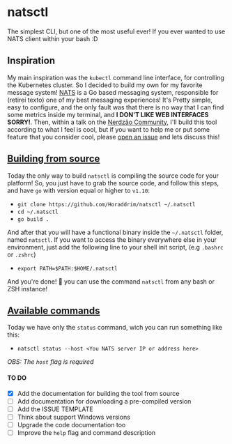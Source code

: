 # natsctl
The simplest CLI, but one of the most useful ever! If you ever wanted to use NATS client within your bash :D

## Inspiration
My main inspiration was the `kubectl` command line interface, for controlling the Kubernetes cluster. So I decided to build my own for my favorite message system! [NATS](https://nats.io) is a Go based messaging system, responsible for (retirei texto) one of my best messaging experiences! It's Pretty simple, easy to configure, and the only fault was that there is no way that I can find some metrics inside my terminal, and **I DON'T LIKE WEB INTERFACES SORRY!**. Then, within a talk on the [Nerdzão Community](http://meetup.com/pt-BR/nerdzao), I'll build this tool according to what I feel is cool, but if you want to help me or put some feature that you consider cool, please [open an issue](https://github.com/Horaddrim/natsctl/issues/new) and lets discuss this!

## [Building from source](#)
Today the only way to build `natsctl` is compiling the source code for your platform!
So, you just have to grab the source code, and follow this steps, and have `go` with version equal or higher
to `v1.10`:

- `git clone https://github.com/Horaddrim/natsctl ~/.natsctl`
- `cd ~/.natsctl`
- `go build .`

And after that you will have a functional binary
inside the `~/.natsctl` folder, named `natsctl`.
If you want to access the binary everywhere else in your environment, just add the following line to your shell init script, (e.g `.bashrc` or `.zshrc`)

- `export PATH=$PATH:$HOME/.natsctl`

And you're done! :sparkling_heart: you can use the command `natsctl` from any bash or ZSH instance!

## [Available commands](#)
Today we have only the `status` command, wich you can run something like this:

- `natsctl status --host <You NATS server IP or address here>`

*OBS: The `host` flag is required*

#### TO DO
- [x] Add the documentation for building the tool from source
- [ ] Add documentation for downloading a pre-compiled version
- [ ] Add the ISSUE TEMPLATE
- [ ] Think about support Windows versions
- [ ] Upgrade the code documentation too
- [ ] Improve the `help` flag and command description
